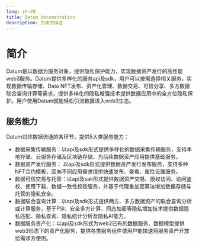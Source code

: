 ```yaml
---
lang: zh-CN
title: Datum documentation
description: 页面的描述
---
```

# 简介

Datum是以数据为服务对象，提供隐私保护能力，实现数据资产发行的高性能web3服务。Datum提供多样化的服务api及sdk，用户可以按需选择相关服务，实现数据传输存储、Data NFT发布、资产化管理、数据交易、可信分享、多方数据联合查询计算等需求，提供多样化的隐私增强技术提供数据应用中的全方位隐私保护。用户使用Datum就能轻松引流数据进入web3生态。


## 服务能力

Datum对应数据流通的各环节，提供5大类服务能力：


- 数据采集传输服务：以api及sdk形式提供多样化的数据采集传输服务，支持本地存储、云服务存储及区块链存储，为后续数据资产应用提供基础服务。
- 数据资产发行服务： 以api及sdk形式提供数据资产发行发布服务，支持多种NFT合约模板，面向不同应用需求提供快速发布、查看、属性设置服务。
- 数据可信交易与托管：以api及sak形式提供数据资产交易、授权访问、访问鉴权、使用下载、数据一致性校验服务，并基于代理重加密算法增加数据存储与托管的隐私安全。
- 数据联合查询计算：以api及sdk形式提供两方、多方数据资产的联合查询分析或计算服务，基于PSI、安全多方计算、同态加密等隐私增加技术提供数据隐私匹配、隐私查询、隐私统计分析及隐私AI能力。
- 数据服务资产化：以api及sdk形式为web2已有的数据服务、数据模型提供web3形态下的资产化服务，提供各类服务组件使用户能快速将服务资产开放给需求方使用。
